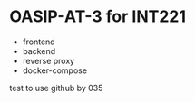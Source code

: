 # OASIP-AT-3 for INT221
- frontend
- backend
- reverse proxy
- docker-compose

test to use github by 035
